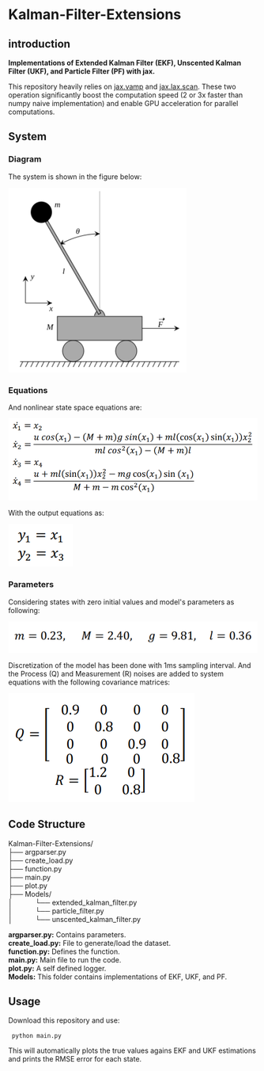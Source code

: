 # Kalman-Filter-Extensions

## introduction
**Implementations of Extended Kalman Filter (EKF), Unscented Kalman Filter (UKF), and Particle Filter (PF) with jax.**

This repository heavily relies on [jax.vamp](https://ericmjl.github.io/dl-workshop/02-jax-idioms/01-loopless-loops.html) and [jax.lax.scan](https://ericmjl.github.io/dl-workshop/02-jax-idioms/02-loopy-carry.html). These two operation significantly boost the computation speed (2 or 3x faster than numpy naive implementation) and enable GPU acceleration for parallel computations.

## System
### Diagram
The system is shown in the figure below:

![Inverted pendulum Diagram](images/inverted-pendulum.png)

### Equations
And nonlinear state space equations are:

![SSM Equations](images/ssm-eq.png)

With the output equations as:

![SSM Output Equations](images/ssm-out-eq.png)

### Parameters
Considering states with zero initial values and model's parameters as following:

![Model's Parameters](images/model-param.png)

Discretization of the model has been done with 1ms sampling interval. And the Process (Q) and Measurement (R) noises are added to system equations with the following covariance matrices:

![Noise Covariances](images/noise-cov.png)

## Code Structure
Kalman-Filter-Extensions/<br>
  ├── argparser.py<br>
  ├── create_load.py<br>
  ├── function.py<br>
  ├── main.py<br>
  ├── plot.py<br>
  ├── Models/<br>
  │   &emsp;&emsp;&emsp;└── extended_kalman_filter.py<br>
  │     &emsp;&emsp;&emsp;└── particle_filter.py<br>
  │     &emsp;&emsp;&emsp;└── unscented_kalman_filter.py

**argparser.py:** Contains parameters.<br>
**create_load.py:** File to generate/load the dataset.<br>
**function.py:** Defines the function.<br>
**main.py:** Main file to run the code.<br>
**plot.py:** A self defined logger.<br>
**Models:** This folder contains implementations of EKF, UKF, and PF.<br>

## Usage
Download this repository and use:
````
 python main.py
````
 
This will automatically plots the true values agains EKF and UKF estimations and prints the RMSE error for each state.

